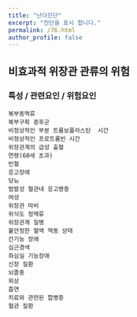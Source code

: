 ```yaml
---
title: "난다진단"
excerpt: "진단을 표시 합니다."
permalink: /76.html
author_profile: false
---
```

## 비효과적 위장관 관류의 위험




### 특성 / 관련요인 / 위험요인

>                

    
    복부동맥류
    복부구획 증후군
    비정상적인 부분 트롬보플라스틴  시간
    비정상적인 프로트롬빈 시간
    위장관계의 급성 출혈
    연령(60세 초과)
    빈혈
    응고장애
    당뇨
    범발성 혈관내 응고병증
    여성
    위장관 마비
    위식도 정맥류
    위장관계 질병
    불안정한 혈액 역동 상태
    간기능 장애
    심근경색
    좌심실 기능장애
    신장 질환
    뇌졸중
    외상
    흡연
    치료와 관련된 합병증
    혈관 질환





